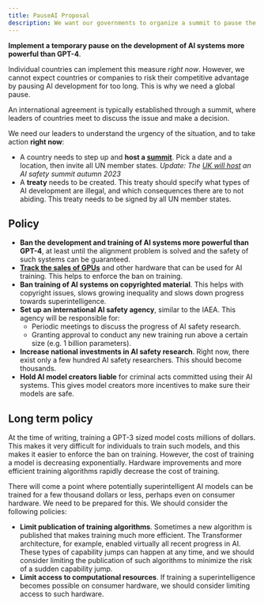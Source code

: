 ```yaml
---
title: PauseAI Proposal
description: We want our governments to organize a summit to pause the development of AI systems more powerful than GPT-4.
---
```


**Implement a temporary pause on the development of AI systems more powerful than GPT-4**.

Individual countries can implement this measure _right now_.
However, we cannot expect countries or companies to risk their competitive advantage by pausing AI development for too long.
This is why we need a global pause.

An international agreement is typically established through a summit, where leaders of countries meet to discuss the issue and make a decision.

We need our leaders to understand the urgency of the situation, and to take action **right now**:

- A country needs to step up and **host a [summit](/summit)**. Pick a date and a location, then invite all UN member states. _Update: The [UK will host](https://www.gov.uk/government/news/uk-to-host-first-global-summit-on-artificial-intelligence) an AI safety summit autumn 2023_
- A **treaty** needs to be created. This treaty should specify what types of AI development are illegal, and which consequences there are to not abiding. This treaty needs to be signed by all UN member states.

## Policy

- **Ban the development and training of AI systems more powerful than GPT-4**, at least until the alignment problem is solved and the safety of such systems can be guaranteed.
- [**Track the sales of GPUs**](https://arxiv.org/abs/2303.11341) and other hardware that can be used for AI training. This helps to enforce the ban on training.
- **Ban training of AI systems on copyrighted material**. This helps with copyright issues, slows growing inequality and slows down progress towards superintelligence.
- **Set up an international AI safety agency**, similar to the IAEA. This agency will be responsible for:
  - Periodic meetings to discuss the progress of AI safety research.
  - Granting approval to conduct any new training run above a certain size (e.g. 1 billion parameters).
- **Increase national investments in AI safety research**. Right now, there exist only a few hundred AI safety researchers. This should become thousands.
- **Hold AI model creators liable** for criminal acts committed using their AI systems. This gives model creators more incentives to make sure their models are safe.

## Long term policy

At the time of writing, training a GPT-3 sized model costs millions of dollars.
This makes it very difficult for individuals to train such models, and this makes it easier to enforce the ban on training.
However, the cost of training a model is decreasing exponentially.
Hardware improvements and more efficient training algorithms rapidly decrease the cost of training.

There will come a point where potentially superintelligent AI models can be trained for a few thousand dollars or less, perhaps even on consumer hardware.
We need to be prepared for this.
We should consider the following policies:

- **Limit publication of training algorithms**. Sometimes a new algorithm is published that makes training much more efficient. The Transformer architecture, for example, enabled virtually all recent progress in AI. These types of capability jumps can happen at any time, and we should consider limiting the publication of such algorithms to minimize the risk of a sudden capability jump.
- **Limit access to computational resources**. If training a superintelligence becomes possible on consumer hardware, we should consider limiting access to such hardware.
